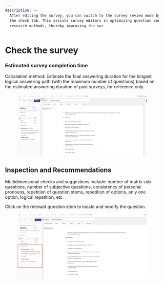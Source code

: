 ```yaml
---
description: >-
  After editing the survey, you can switch to the survey review mode by clicking
  the check tab. This assists survey editors in optimizing question content and
  research methods, thereby improving the sur
---
```


# Check the survey

### Estimated survey completion time

Calculation method: Estimate the final answering duration for the longest logical answering path (with the maximum number of questions) based on the estimated answering duration of past surveys, for reference only.

<figure><img src="../../.gitbook/assets/image (22).png" alt=""><figcaption></figcaption></figure>

## Inspection and Recommendations

Multidimensional checks and suggestions include: number of matrix sub-questions, number of subjective questions, consistency of personal pronouns, repetition of question stems, repetition of options, only one option, logical repetition, etc.

Click on the relevant question stem to locate and modify the question.

<figure><img src="../../.gitbook/assets/image (23).png" alt=""><figcaption></figcaption></figure>




